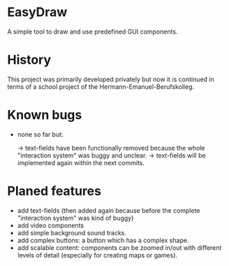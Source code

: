 # EasyDraw
A simple tool to draw and use predefined GUI components.

# History
This project was primarily developed privately but now it is continued in terms of a school project of the Hermann-Emanuel-Berufskolleg.


# Known bugs
- none so far but:

  -> text-fields have been functionally removed because the whole "interaction system" was buggy and unclear.
  -> text-fields will be implemented again within the next commits.


# Planed features
- add text-fields (then added again because before the complete "interaction system" was kind of buggy)
- add video components
- add simple background sound tracks.
- add complex buttons: a button which has a complex shape.
- add scalable content: components can be zoomed in/out with different levels of detail (especially for creating maps or games).

